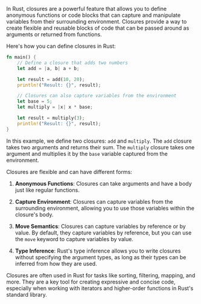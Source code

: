 In Rust, closures are a powerful feature that allows you to define anonymous functions or code blocks that can capture and manipulate variables from their surrounding environment. Closures provide a way to create flexible and reusable blocks of code that can be passed around as arguments or returned from functions.

Here's how you can define closures in Rust:

```rust
fn main() {
    // Define a closure that adds two numbers
    let add = |a, b| a + b;

    let result = add(10, 20);
    println!("Result: {}", result);

    // Closures can also capture variables from the environment
    let base = 5;
    let multiply = |x| x * base;

    let result = multiply(3);
    println!("Result: {}", result);
}
```

In this example, we define two closures: `add` and `multiply`. The `add` closure takes two arguments and returns their sum. The `multiply` closure takes one argument and multiplies it by the `base` variable captured from the environment.

Closures are flexible and can have different forms:

1. **Anonymous Functions**: Closures can take arguments and have a body just like regular functions.

2. **Capture Environment**: Closures can capture variables from the surrounding environment, allowing you to use those variables within the closure's body.

3. **Move Semantics**: Closures can capture variables by reference or by value. By default, they capture variables by reference, but you can use the `move` keyword to capture variables by value.

4. **Type Inference**: Rust's type inference allows you to write closures without specifying the argument types, as long as their types can be inferred from how they are used.

Closures are often used in Rust for tasks like sorting, filtering, mapping, and more. They are a key tool for creating expressive and concise code, especially when working with iterators and higher-order functions in Rust's standard library.
